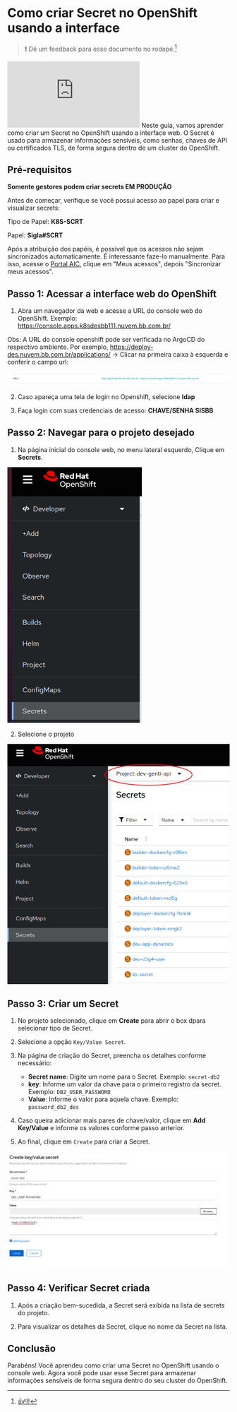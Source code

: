 # Como criar Secret no OpenShift usando a interface

> :exclamation: Dê um feedback para esse documento no rodapé.[^1]

![](https://eni.bb.com.br/eni1/matomo.php?idsite=469&amp;rec=1&amp;url=https://fontes.intranet.bb.com.br/dev/publico/roteiros/-/blob/master/openshift/secrets.md&amp;action_name=openshift/secrets.md)
Neste guia, vamos aprender como criar um Secret no OpenShift usando a interface web. O Secret é usado para armazenar informações sensíveis, como senhas, chaves de API ou certificados TLS, de forma segura dentro de um cluster do OpenShift.

## Pré-requisitos

**Somente gestores podem criar secrets EM PRODUÇÃO**

Antes de começar, verifique se você possui acesso ao papel para criar e visualizar secrets: 

Tipo de Papel: **K8S-SCRT** 

Papel: **Sigla#SCRT**

Após a atribuição dos papéis, é possivel que os acessos não sejam sincronizados automaticamente. É interessante faze-lo manualmente. Para isso, acesse o [Portal AIC](https://portal.aic.intranet.bb.com.br/#/home), clique em "Meus acessos", depois "Sincronizar meus acessos".

## Passo 1: Acessar a interface web do OpenShift

1. Abra um navegador da web e acesse a URL do console web do OpenShift. Exemplo: https://console.apps.k8sdesbb111.nuvem.bb.com.br/

Obs: A URL do console openshift pode ser verificada no ArgoCD do respectivo ambiente. Por exemplo, 
https://deploy-des.nuvem.bb.com.br/applications/<sua-application> -> Clicar na primeira caixa à esquerda e conferir o campo url:

![URL Console](./images/url_openshift.png)

2. Caso apareça uma tela de login no Openshift, selecione **ldap** 

3. Faça login com suas credenciais de acesso: **CHAVE/SENHA SISBB**

## Passo 2: Navegar para o projeto desejado

1. Na página inicial do console web, no menu lateral esquerdo, Clique em **Secrets**.

![Menu Secret](./images/menu_secrets.png)

2. Selecione o projeto

![Selecionar Projeto](./images/sel_projeto.png)


## Passo 3: Criar um Secret

1. No projeto selecionado, clique em **Create** para abrir o box dpara selecionar tipo de Secret.

2. Selecione a opção `Key/Value Secret`.

3. Na página de criação do Secret, preencha os detalhes conforme necessário:

   - **Secret name**: Digite um nome para o Secret. Exemplo: `secret-db2`
   - **key**: Informe um valor da chave para o primeiro registro da secret. Exemplo: `DB2_USER_PASSWORD`
   - **Value**: Informe o valor para aquela chave. Exemplo: `password_db2_des`
   
4. Caso queira adicionar mais pares de chave/valor, clique em **Add Key/Value** e informe os valores conforme passo anterior.

5. Ao final, clique em `Create` para criar a Secret.

![Criar Secret](./images/secret_campos.png)


## Passo 4: Verificar Secret criada

1. Após a criação bem-sucedida, a Secret será exibida na lista de secrets do projeto.

2. Para visualizar os detalhes da Secret, clique no nome da Secret na lista.

## Conclusão

Parabéns! Você aprendeu como criar uma Secret no OpenShift  usando o console web. Agora você pode usar esse Secret para armazenar informações sensíveis de forma segura dentro do seu cluster do OpenShift.

[^1]: [👍👎](http://feedback.dev.intranet.bb.com.br/?origem=roteiros&url_origem=fontes.intranet.bb.com.br/dev/publico/roteiros/-/blob/master/openshift/secrets.md&internalidade=openshift/secrets)
